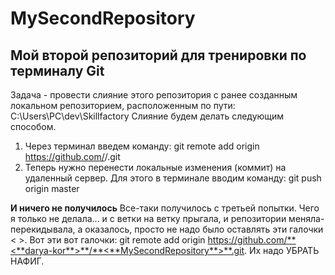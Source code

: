# MySecondRepository
## Мой второй репозиторий для тренировки по терминалу Git
Задача - провести слияние этого репозитория с ранее созданным локальном репозиторием, расположенным по пути: C:\Users\PC\dev\Skillfactory
Слияние будем делать следующим способом. 
1. Через терминал введем команду: git remote add origin https://github.com/<darya-kor>/<MySecondRepository>.git
2. Теперь нужно перенести локальные изменения (коммит) на удаленный сервер. Для этого в терминале вводим команду: git push origin master

  **И ничего не получилось**
Все-таки получилось с третьей попытки. Чего я только не делала... и с ветки на ветку прыгала, и репозитории меняла-перекидывала, а оказалось, просто не надо было оставлять эти галочки < >.
Вот эти вот галочки: git remote add origin https://github.com/**<**darya-kor**>**/**<**MySecondRepository**>**.git.
Их надо УБРАТЬ НАФИГ.

